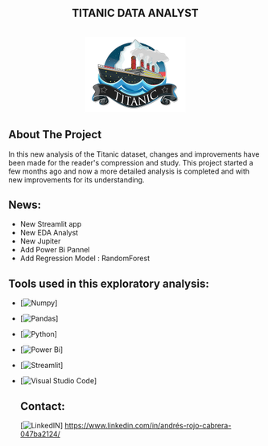 <!-- TITLE PROJECT -->

<h2 align="center">TITANIC DATA ANALYST</h2>

<!-- PROJECT LOGO -->
<br />
<div align="center">
  <a href="https://github.com/othneildrew/Best-README-Template">
    <img src="images/logotitanic.jpg" alt="Logo" width="200" height="150">
  </a>

 
</div>


<!-- ABOUT THE PROJECT -->
## About The Project


In this new analysis of the Titanic dataset, changes and improvements have been made for the reader's compression and study.
This project started a few months ago and now a more detailed analysis is completed and with new improvements for its understanding.


## News:

* New Streamlit app
* New EDA Analyst
* New Jupiter
* Add Power Bi Pannel
* Add Regression Model : RandomForest

<!-- TOOLS -->

## Tools used in this exploratory analysis:

* [![Numpy](https://img.shields.io/badge/Numpy-777BB4?style=for-the-badge&logo=numpy&logoColor=white)]
* [![Pandas](https://img.shields.io/badge/Pandas-2C2D72?style=for-the-badge&logo=pandas&logoColor=white)]
* [![Python](https://img.shields.io/badge/Python-FFD43B?style=for-the-badge&logo=python&logoColor=blue)]
* [![Power Bi](https://img.shields.io/badge/PowerBI-F2C811?style=for-the-badge&logo=Power%20BI&logoColor=white)]
* [![Streamlit](https://img.shields.io/badge/Streamlit-FF4B4B?style=for-the-badge&logo=Streamlit&logoColor=white)]
* [![Visual Studio Code](https://img.shields.io/badge/Visual_Studio_Code-0078D4?style=for-the-badge&logo=visual%20studio%20code&logoColor=white)]


  ## Contact:

  [![LinkedIN](https://img.shields.io/badge/LinkedIn-0077B5?style=for-the-badge&logo=linkedin&logoColor=white)]  https://www.linkedin.com/in/andrés-rojo-cabrera-047ba2124/

